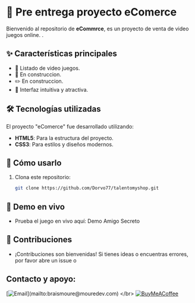 # 🎁 Pre entrega proyecto eComerce

Bienvenido al repositorio de **eCommrce**, es un proyecto de venta de video juegos online. .

## ✨ Características principales

- 🎁 Listado de video juegos.
- 🔐 En construccion.
- ✏️ En construccion.
- 🎨 Interfaz intuitiva y atractiva.

## 🛠️ Tecnologías utilizadas

El proyecto "eComerce" fue desarrollado utilizando:

- **HTML5**: Para la estructura del proyecto.
- **CSS3**: Para estilos y diseños modernos.


## 🔧 Cómo usarlo

1. Clona este repositorio:
   ```bash
   git clone https://github.com/Dorvo77/talentomyshop.git

## 🔗 Demo en vivo

- Prueba el juego en vivo aquí: Demo Amigo Secreto

## 🚀 Contribuciones

- ¡Contribuciones son bienvenidas! Si tienes ideas o encuentras errores, por favor abre un issue o

## Contacto y apoyo:

[![Email](https://img.shields.io/badge/nbarbetta@gmail.com-email_personal_(respuesta_lenta)-D14836?style=for-the-badge&logo=gmail&logoColor=white&labelColor=101010)](mailto:braismoure@mouredev.com)
</br>
[![BuyMeACoffee](https://img.shields.io/badge/Buy_Me_A_Coffee-apoya_mi_trabajo-FFDD00?style=for-the-badge&logo=buy-me-a-coffee&logoColor=white&labelColor=101010)](https://www.buymeacoffee.com)